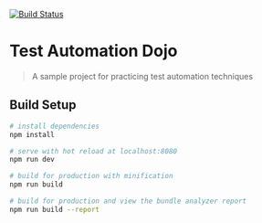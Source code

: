 [![Build Status](https://travis-ci.org/test-automation-dojo/test-automation-dojo.com.svg?branch=master)](https://travis-ci.org/test-automation-dojo/test-automation-dojo.com)

# Test Automation Dojo

> A sample project for practicing test automation techniques

## Build Setup

``` bash
# install dependencies
npm install

# serve with hot reload at localhost:8080
npm run dev

# build for production with minification
npm run build

# build for production and view the bundle analyzer report
npm run build --report
```
